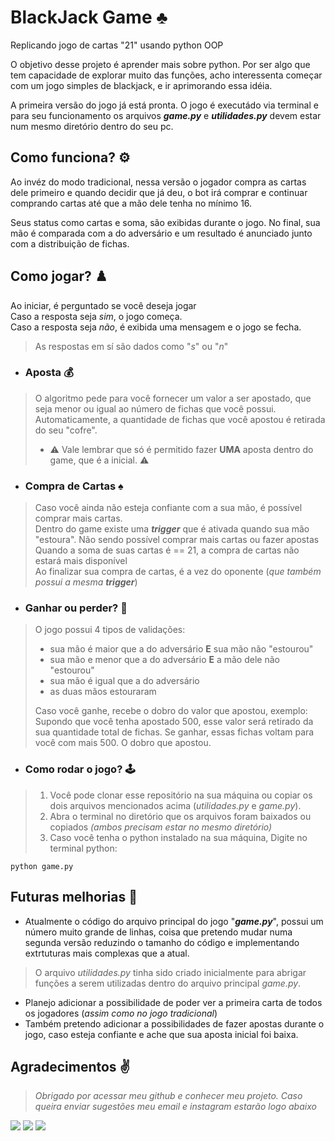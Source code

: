 # BlackJack Game ♣️

Replicando jogo de cartas "21" usando python OOP


  O objetivo desse projeto é aprender mais sobre python. Por ser algo que tem capacidade de explorar muito das funções, acho interessenta começar com um jogo simples de blackjack, e ir aprimorando essa idéia.

  A primeira versão do jogo já está pronta. O jogo é executádo via terminal e para seu funcionamento os arquivos ***game.py*** e ***utilidades.py*** devem estar num  mesmo diretório dentro do seu pc. 

## Como funciona? ⚙️
Ao invéz do modo tradicional, nessa versão o jogador compra as cartas dele primeiro e quando decidir que já deu, o bot irá comprar e continuar comprando cartas até que a mão dele tenha no mínimo 16.

Seus status como cartas e soma, são exibidas durante o jogo. No final, sua mão é comparada com a do adversário e um resultado é anunciado junto com a distribuição de fichas.

## Como jogar? ♟️
Ao iniciar, é perguntado se você deseja jogar<br>
Caso a resposta seja *sim*, o jogo começa.<br>
Caso a resposta seja *não*, é exibida uma mensagem e o jogo se fecha.<br>
> As respostas em sí são dados como "*s*" ou "*n*"

* ### Aposta  💰

> O algoritmo pede para você fornecer um valor a ser apostado, que seja menor ou igual ao número de fichas que você possui. <br>Automaticamente, a quantidade de fichas que você apostou é retirada do seu "cofre". <br>
> * ⚠️  Vale lembrar que só é permitido fazer **UMA** aposta dentro do game, que é a inicial. ⚠️</p>

* ### Compra de Cartas  ♠️

> Caso você ainda não esteja confiante com a sua mão, é possível comprar mais cartas. <br>Dentro do game existe uma ***trigger*** que é ativada quando sua mão "estoura". Não sendo possível comprar mais cartas ou fazer apostas
> Quando a soma de suas cartas é == 21, a compra de cartas não estará mais disponível<br>
> Ao finalizar sua compra de cartas, é a vez do oponente (*que também possui a mesma **trigger***)<br>

* ### Ganhar ou perder?  👊

> O jogo possui 4 tipos de validações:
> * sua mão é maior que a do adversário **E** sua mão não "estourou"
> * sua mão e menor que a do adversário **E** a mão dele não "estourou"
> * sua mão é igual que a do adversário
> * as duas mãos estouraram<br>
> 
> Caso você ganhe, recebe o dobro do valor que apostou, exemplo:<br>
> Supondo que você tenha apostado 500, esse valor será retirado da sua quantidade total de fichas. Se ganhar, essas fichas voltam para você com mais 500. O dobro que apostou.

* ### Como rodar o jogo? 🕹️

> 1. Você pode clonar esse repositório na sua máquina ou copiar os dois arquivos mencionados acima (*utilidades.py* e *game.py*).
> 2. Abra o terminal no diretório que os arquivos foram baixados ou copiados *(ambos precisam estar no mesmo diretório)*
> 3. Caso você tenha o python instalado na sua máquina, Digite no terminal python:

~~~ 
python game.py 
~~~

## Futuras melhorias 🚀

* Atualmente o código do arquivo principal do jogo "***game.py***", possui um número muito grande de linhas, coisa que pretendo mudar numa segunda versão reduzindo o tamanho do código e implementando extrtuturas mais complexas que a atual.<br>
> O arquivo *utilidades.py* tinha sido criado inicialmente para abrigar funções a serem utilizadas dentro do arquivo principal *game.py*.
* Planejo adicionar a possibilidade de poder ver a primeira carta de todos os jogadores (*assim como no jogo tradicional*)
* Também pretendo adicionar a possibilidades de fazer apostas durante o jogo, caso esteja confiante e ache que sua aposta inicial foi baixa.



## Agradecimentos ✌️

> *Obrigado por acessar meu github e conhecer meu projeto. Caso queira enviar sugestões meu email e instagram estarão logo abaixo*
> <br>
>
>
<a href = "mailto:jhooliveira.lopes@gmail.com"><img src="https://img.shields.io/badge/-Gmail-%23333?style=for-the-badge&logo=gmail&logoColor=white" target="_blank"></a> <a href="https://www.instagram.com/jhonatan_lopes_lmao/?next=%2F" target="_blank"><img src="https://img.shields.io/badge/-Instagram-%23E4405F?style=for-the-badge&logo=instagram&logoColor=white" target="_blank"></a> 
<a href="https://www.linkedin.com/in/jhonatan-o-lopes" target="_blank"><img src="https://img.shields.io/badge/-LinkedIn-%230077B5?style=for-the-badge&logo=linkedin&logoColor=white" target="_blank"></a>
